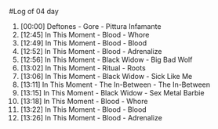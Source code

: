 #Log of 04 day

1. [00:00] Deftones - Gore - Pittura Infamante
1. [12:45] In This Moment - Blood - Whore
1. [12:49] In This Moment - Blood - Blood
1. [12:52] In This Moment - Blood - Adrenalize
1. [12:56] In This Moment - Black Widow - Big Bad Wolf
1. [13:02] In This Moment - Ritual - Roots
1. [13:06] In This Moment - Black Widow - Sick Like Me
1. [13:11] In This Moment - The In-Between - The In-Between
1. [13:15] In This Moment - Black Widow - Sex Metal Barbie
1. [13:18] In This Moment - Blood - Whore
1. [13:22] In This Moment - Blood - Blood
1. [13:26] In This Moment - Blood - Adrenalize
